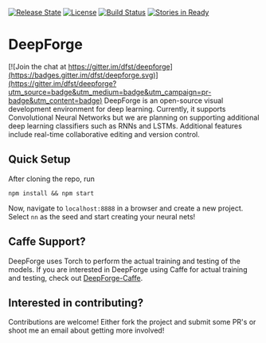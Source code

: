 [![Release State](https://img.shields.io/badge/state-pre--alpha-red.svg)](https://img.shields.io/badge/state-pre--alpha-red.svg)
[![License](https://img.shields.io/badge/license-Apache%202.0-blue.svg)](./LICENSE)
[![Build Status](https://travis-ci.org/dfst/deepforge.svg?branch=master)](https://travis-ci.org/dfst/deepforge)
[![Stories in Ready](https://badge.waffle.io/dfst/deepforge.png?label=ready&title=Ready)](https://waffle.io/dfst/deepforge)
# DeepForge

[![Join the chat at https://gitter.im/dfst/deepforge](https://badges.gitter.im/dfst/deepforge.svg)](https://gitter.im/dfst/deepforge?utm_source=badge&utm_medium=badge&utm_campaign=pr-badge&utm_content=badge)
DeepForge is an open-source visual development environment for deep learning. Currently, it supports Convolutional Neural Networks but we are planning on supporting additional deep learning classifiers such as RNNs and LSTMs. Additional features include real-time collaborative editing and version control.

## Quick Setup
After cloning the repo, run

```
npm install && npm start
```

Now, navigate to `localhost:8888` in a browser and create a new project. Select `nn` as the seed and start creating your neural nets!

## Caffe Support?
DeepForge uses Torch to perform the actual training and testing of the models. If you are interested in DeepForge using Caffe for actual training and testing, check out [DeepForge-Caffe](https://github.com/dfst/deepforge-caffe).

## Interested in contributing?
Contributions are welcome! Either fork the project and submit some PR's or shoot me an email about getting more involved!
